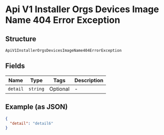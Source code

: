 
# Api V1 Installer Orgs Devices Image Name 404 Error Exception

## Structure

`ApiV1InstallerOrgsDevicesImageName404ErrorException`

## Fields

| Name | Type | Tags | Description |
|  --- | --- | --- | --- |
| `detail` | `string` | Optional | - |

## Example (as JSON)

```json
{
  "detail": "detail6"
}
```

